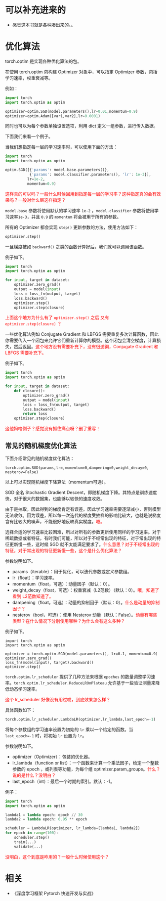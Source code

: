 
# 可以补充进来的

- 感觉这本书就是各种凑出来的。。


# 优化算法

torch.optim 是实现各种优化算法的包。

在使用 torch.optim 包构建 Optimizer 对象中，可以指定 Optimizer 参数，包括学习速率，权重衰减等。

例如：

```py
import torch
import torch.optim as optim

optimizer=optim.SGD(model.parameters(),lr=0.01,momentum=0.9)
optimizer=optim.Adam([var1,var2],lr=0.0001)
```

同时也可以为每个参数单独设置选项，利用 dict 定义一组参数，进行传入数据。

下面我们来看一个例子。

当我们想指定每一层的学习速率时，可以使用下面的方法：

```py
import torch
import torch.optim as optim

optim.SGD([{'params': model.base.parameters()},
           {'params': model.classifier.parameters(), 'lr': 1e-3}],
          lr=1e-2,
          momentum=0.9)
```

<span style="color:red;">这样真的可以吗？一般什么时候回用到指定每一层的学习率？这种指定真的会有效果吗？一般对什么层这样指定？</span>

`model.base` 参数将使用默认的学习速率 `1e-2` ，`model.classifier` 参数将使用学习速率`1e-3`，并且 `0.9` 的 `momentum` 将会被用于所有的参数。

所有的 Optimizer 都会实现 `step()` 更新参数的方法，使用方法如下：

```py
optimizer.step()
```


一旦梯度被如 `backward()` 之类的函数计算好后，我们就可以调用该函数。

例子如下。

```py
import torch
import torch.optim as optim

for input, target in dataset:
    optimizer.zero_grad()
    output = model(input)
    loss = loss_fn(output, target)
    loss.backward()
    optimizer.step()
    optimizer.step(closure)
```

<span style="color:red;">上面这个地方为什么有了 `optimizer.step()` 之后 又有 `optimizer.step(closure)` ？</span>

一些优化算法例如 Conjugate Gradient 和 LBFGS 需要重复多次计算函数，因此你需要传入一个闭包来允许它们重新计算你的模型。这个闭包会清空梯度，计算损失，然后返回。<span style="color:red;">这个地方没有需要补充下，没有很透彻，Conjugate Gradient 和 LBFGS 需要补充下。</span>

例子如下。

```py
import torch
import torch.optim as optim

for input, target in dataset:
    def closure():
        optimizer.zero_grad()
        output = model(input)
        loss = loss_fn(output, target)
        loss.backward()
        return loss
    optimizer.step(closure)
```

<span style="color:red;">这他妈啥例子？感觉没有抓住痛点呀？删了重写！</span>


## 常见的随机梯度优化算法

下面介绍常见的随机梯度优化算法：

```
torch.optim.SGD(params,lr=,momentum=0,dampening=0,weight_decay=0, nesterov=False)
```

以上可以实现随机梯度下降算法（momentum可选）。

SGD 全名 Stochastic Gradient Descent，即随机梯度下降。其特点是训练速度快，对于很大的数据集，也能够以较快的速度收敛。

由于是抽取，因此得到的梯度肯定有误差。因此学习速率需要逐渐减小，否则模型无法收敛。因为误差，所以每一次迭代的梯度受抽样的影响比较大，也就是说梯度含有比较大的噪声，不能很好地反映真实梯度。<span style="color:red;">嗯。</span>

选择合适的学习速率比较困难，所以对所有的参数更新使用同样的学习速率。对于稀疏数据或者特征，有时我们可能，所以对于不经常出现的特征，对于常出现的特征更新慢一些，这时候 SGD 就不太能满足要求了。<span style="color:red;">什么意思？对于不经常出现的特征，对于常出现的特征更新慢一些，这个是什么优化算法？</span>

参数说明如下。

- params（iterable）：用于优化，可以迭代参数或定义参数组。
- lr（float）：学习速率。
- momentum（float，可选）：动量因子（默认：0）。
- weight_decay（float，可选）：权重衰减（L2范数）（默认：0）。<span style="color:red;">哦，知道了看到 L2范数知道了。</span>
- dampening（float，可选）：动量的抑制因子（默认：0）。<span style="color:red;">什么是动量的抑制因子？</span>
- nesterov（bool，可选）：使用 Nesterov 动量（默认：False）。<span style="color:red;">动量有哪些类型？在什么情况下分别使用哪种？为什么会有这么多种？</span>


例子如下。

```
import torch
import torch.optim as optim

optimizer = torch.optim.SGD(model.parameters(), lr=0.1, momentum=0.9)
optimizer.zero_grad()
loss_fn(model(input), target).backward()
optimizer.step()
```


`torch.optim.lr_scheduler` 提供了几种方法来根据 `epoches` 的数量调整学习速率。`torch.optim.lr_scheduler.ReduceLROnPlateau` 允许基于一些验证测量来降低动态学习速率。

<span style="color:red;">这个 lr_scheduler 好像没有用过哎，到底效果怎么样？</span>

具体函数如下：

```py
torch.optim.lr_scheduler.LambdaLR(optimizer,lr_lambda,last_epoch=-1)
```

将每个参数组的学习速率设置为初始的 `lr` 乘以一个给定的函数。当 `last_epoch=-1` 时，将初始 `lr` 设置为 `lr`。

参数说明如下。

- optimizer（Optimizer）：包装的优化器。
- lr_lambda（function or list）：一个函数来计算一个乘法因子，给定一个整数参数的 epoch ，或列表等功能，为每个组 optimizer.param_groups。<span style="color:red;">什么？说的是什么？没明白？</span>
- last_epoch（int）：最后一个时期的索引。默认：-1。


例子：


```py
import torch
import torch.optim as optim

lambda1 = lambda epoch: epoch // 30
lambda2 = lambda epoch: 0.95 ** epoch

scheduler = LambdaLR(optimizer, lr_lambda=[lambda1, lambda2])
for epoch in range(100):
    scheduler.step()
    train(...)
    validate(...)
```

<span style="color:red;">没明白，这个到底是咋用的？一般什么时候使用这个？</span>





# 相关

- 《深度学习框架 Pytorch 快速开发与实战》
